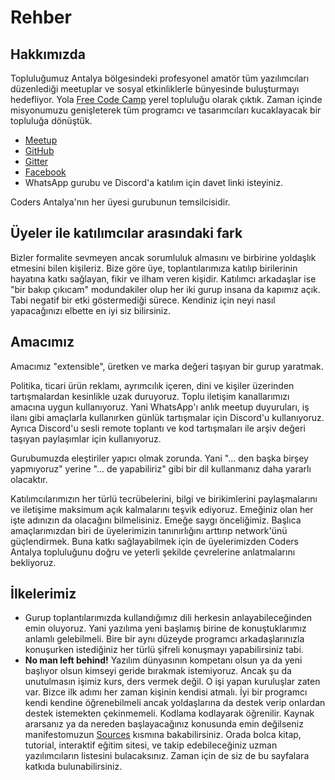 # Rehber
## Hakkımızda
Topluluğumuz Antalya bölgesindeki profesyonel amatör tüm yazılımcıları düzenlediği meetuplar ve sosyal etkinliklerle bünyesinde buluşturmayı hedefliyor. Yola [Free Code Camp](https://www.freecodecamp.org/) yerel topluluğu olarak çıktık. Zaman içinde misyonumuzu genişleterek tüm programcı ve tasarımcıları kucaklayacak bir topluluğa dönüştük.

- [Meetup](https://www.meetup.com/codersAntalya/)
- [GitHub](https://github.com/codersAntalya)
- [Gitter](https://gitter.im/codersAntalya/)
- [Facebook](https://www.facebook.com/groups/free.code.camp.antalya/)
- WhatsApp gurubu ve Discord'a katılım için davet linki isteyiniz.

Coders Antalya'nın her üyesi gurubunun temsilcisidir.

## Üyeler ile katılımcılar arasındaki fark
Bizler formalite sevmeyen ancak sorumluluk almasını ve birbirine yoldaşlık etmesini bilen kişileriz. Bize göre üye, toplantılarımıza katılıp birilerinin hayatına katkı sağlayan, fikir ve ilham veren kişidir. Katılımcı arkadaşlar ise "bir bakıp çıkıcam" modundakiler olup her iki gurup insana da kapımız açık. Tabi negatif bir etki göstermediği sürece. Kendiniz için neyi nasıl yapacağınızı elbette en iyi siz bilirsiniz.

## Amacımız
Amacımız "extensible", üretken ve marka değeri taşıyan bir gurup yaratmak.

Politika, ticari ürün reklamı, ayrımcılık içeren, dini ve kişiler üzerinden tartışmalardan kesinlikle uzak duruyoruz. Toplu iletişim kanallarımızı amacına uygun kullanıyoruz. Yani WhatsApp'ı anlık meetup duyuruları, iş ilanı gibi amaçlarla kullanırken günlük tartışmalar için Discord'u kullanıyoruz. Ayrıca Discord'u sesli remote toplantı ve kod tartışmaları ile arşiv değeri taşıyan paylaşımlar için kullanıyoruz.

Gurubumuzda eleştiriler yapıcı olmak zorunda. Yani "... den başka birşey yapmıyoruz" yerine "... de yapabiliriz" gibi bir dil kullanmanız daha yararlı olacaktır.

Katılımcılarımızın her türlü tecrübelerini, bilgi ve birikimlerini paylaşmalarını ve iletişime maksimum açık kalmalarını teşvik ediyoruz. Emeğiniz olan her işte adınızın da olacağını bilmelisiniz. Emeğe saygı önceliğimiz. Başlıca amaçlarımızdan biri de üyelerimizin tanınırlığını arttırıp network'ünü güçlendirmek. Buna katkı sağlayabilmek için de üyelerimizden Coders Antalya topluluğunu doğru ve yeterli şekilde çevrelerine anlatmalarını bekliyoruz.


## İlkelerimiz
- Gurup toplantılarımızda kullandığımız dili herkesin anlayabileceğinden emin oluyoruz. Yani yazılıma yeni başlamış birine de konuştuklarımız anlamlı gelebilmeli. Bire bir aynı düzeyde programcı arkadaşlarınızla konuşurken istediğiniz her türlü şifreli konuşmayı yapabilirsiniz tabi.
- **No man left behind!** Yazılım dünyasının kompetanı olsun ya da yeni başlıyor olsun kimseyi geride bırakmak istemiyoruz. Ancak şu da unutulmasın işimiz kurs, ders vermek değil. O işi yapan kuruluşlar zaten var. Bizce ilk adımı her zaman kişinin kendisi atmalı. İyi bir programcı kendi kendine öğrenebilmeli ancak yoldaşlarına da destek verip onlardan destek istemekten çekinmemeli. Kodlama kodlayarak öğrenilir. Kaynak ararsanız ya da nereden başlayacağınız konusunda emin değilseniz manifestomuzun [Sources](sources.md) kısmına bakabilirsiniz. Orada bolca kitap, tutorial, interaktif eğitim sitesi, ve takip edebileceğiniz uzman yazılımcıların listesini bulacaksınız. Zaman için de siz de bu sayfalara katkıda bulunabilirsiniz.


